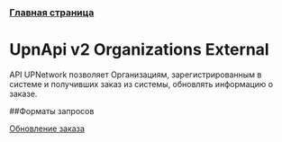 ### [Главная страница](https://github.com/upnetwork/api-docs/blob/master/README.md)

# UpnApi v2 Organizations External

API UPNetwork позволяет Организациям, зарегистрированным в системе и получивших заказ из системы, обновлять информацию о заказе.

##Форматы запросов

[Обновление заказа](https://github.com/upnetwork/api-docs/blob/master/docs/organization/v2/external/update.md)
